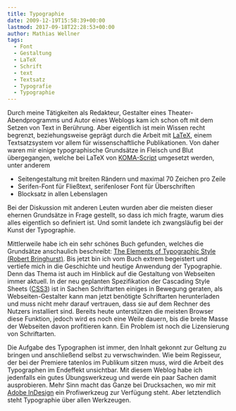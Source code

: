 ```yaml
---
title: Typographie
date: 2009-12-19T15:58:39+00:00
lastmod: 2017-09-18T22:28:53+00:00
author: Mathias Wellner
tags:
  - Font
  - Gestaltung
  - LaTeX
  - Schrift
  - text
  - Textsatz
  - Typografie
  - Typographie
---
```

Durch meine Tätigkeiten als Redakteur, Gestalter eines Theater-Abendprogramms und Autor eines Weblogs kam ich schon oft mit dem Setzen von Text in Berührung. Aber eigentlich ist mein Wissen recht begrenzt, beziehungsweise geprägt durch die Arbeit mit [LaTeX](http://en.wikipedia.org/wiki/LaTeX), einem Textsatzsystem vor allem für wissenschaftliche Publikationen. Von daher waren mir einige typographische Grundsätze in Fleisch und Blut übergegangen, welche bei LaTeX von [KOMA-Script](http://www.ctan.org/tex-archive/macros/latex/contrib/koma-script/) umgesetzt werden, unter anderem

  * Seitengestaltung mit breiten Rändern und maximal 70 Zeichen pro Zeile
  * Serifen-Font für Fließtext, serifenloser Font für Überschriften
  * Blocksatz in allen Lebenslagen

Bei der Diskussion mit anderen Leuten wurden aber die meisten dieser ehernen Grundsätze in Frage gestellt, so dass ich mich fragte, warum dies alles eigentlich so definiert ist. Und somit landete ich zwangsläufig bei der Kunst der Typographie. 

Mittlerweile habe ich ein sehr schönes Buch gefunden, welches die Grundsätze anschaulich beschreibt: [The Elements of Typographic Style (Robert Bringhurst)](http://en.wikipedia.org/wiki/The_Elements_of_Typographic_Style). Bis jetzt bin ich vom Buch extrem begeistert und vertiefe mich in die Geschichte und heutige Anwendung der Typographie. Denn das Thema ist auch im Hinblick auf die Gestaltung von Webseiten immer aktuell. In der neu geplanten Spezifikation der Cascading Style Sheets ([CSS3](http://www.w3.org/TR/css3-roadmap/)) ist in Sachen Schriftarten einiges in Bewegung geraten, als Webseiten-Gestalter kann man jetzt benötigte Schriftarten herunterladen und muss nicht mehr darauf vertrauen, dass sie auf dem Rechner des Nutzers installiert sind. Bereits heute unterstützen die meisten Browser diese Funktion, jedoch wird es noch eine Weile dauern, bis die breite Masse der Webseiten davon profitieren kann. Ein Problem ist noch die Lizensierung von Schriftarten. 

Die Aufgabe des Typographen ist immer, den Inhalt gekonnt zur Geltung zu bringen und anschließend selbst zu verwschwinden. Wie beim Regisseur, der bei der Premiere tatenlos im Publikum sitzen muss, wird die Arbeit des Typographen im Endeffekt unsichtbar. Mit diesem Weblog habe ich jedenfalls ein gutes Übungswerkzeug und werde ein paar Sachen damit ausprobieren. Mehr Sinn macht das Ganze bei Drucksachen, wo mir mit [Adobe InDesign](http://en.wikipedia.org/wiki/Adobe_InDesign) ein Profiwerkzeug zur Verfügung steht. Aber letztendlich steht Typographie über allen Werkzeugen.